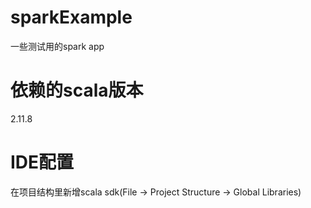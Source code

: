 # sparkExample

一些测试用的spark app

# 依赖的scala版本

2.11.8

# IDE配置

在项目结构里新增scala sdk(File -> Project Structure -> Global Libraries)
